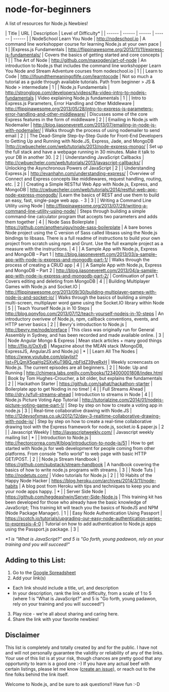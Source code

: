 node-for-beginners
==================

A list of resources for Node.js Newbies!

| Title | URL | Description | Level of Difficulty* |
| ------ | ------ | ------ | ------ | ------ |
| NodeSchool Learn You Node | http://nodeschool.io | A command line workshopper course for learning Node.js at your own pace | 1 |
|Express.js Fundamentals | http://flippinawesome.org/2013/11/11/express-js-fundamentals/ | Covers the basics of getting started and core concepts | 1 |
| The Art of Node | http://github.com/maxogden/art-of-node | An introduction to Node.js that includes the command line workshopper Learn You Node and Stream Adventure courses from nodeschool.io | 1 |
| Learn to Code | http://ifoundthemeaningoflife.com/learntocode | Not so much a tutorial as a guide through available tutorials. Path from beginner > JS & Node > intermediate | 1 |
| Node.js Fundamentals | http://strongloop.com/developers/videos/#a-video-intro-to-nodejs-fundamentals | Video explaining Node.js fundamentals | 1 |
| Intro to Express.js Parameters, Error Handling and Other Middleware | http://flippinawesome.org/2013/05/28/intro-to-express-js-parameters-error-handling-and-other-middleware/ | Discusses some of the core Express features in the form of middleware | 2 |
| Emailing in Node.js with Nodemailer | http://blog.ijasoneverett.com/2013/07/emailing-in-node-js-with-nodemailer/ | Walks through the process of using nodemailer to send email | 2 |
| The Dead-Simple Step-by-Step Guide for Front-End Developers to Getting Up and Running with Node.JS, Express, Jade, and MongoDB |http://cwbuecheler.com/web/tutorials/2013/node-express-mongo/ | Set up the full stack and have a webpage running in 30 minutes. Make it talk to your DB in another 30. | 2 |
| Understanding JavaScript Callbacks | http://cwbuecheler.com/web/tutorials/2013/javascript-callbacks/ | Unlocking the Asynchronous Powers of JavaScript | 2 |
| Understanding Express.js | http://evanhahn.com/understanding-express/ | Overview of Connect and Express concepts like middlewares, request handling, routing, etc. | 2 |
| Creating a Simple RESTful Web App with Node.js, Express, and MongoDB | http://cwbuecheler.com/web/tutorials/2014/restful-web-app-node-express-mongodb/ |Learn the basics of REST and use them to build an easy, fast, single-page web app. - 3 | 3 |
| Writing a Command Line Utility using Node | http://flippinawesome.org/2013/07/29/writing-a-command-line-utility-using-node/ | Steps through building a simple command-line calculator program that accepts two parameters and adds them together | 4 |
| Node Sass Boilerplate | https://github.com/anotheruiguy/node-sass-boilerplate | A bare bones Node project using the C version of Sass called libsass using the Node.js bindings to libsass. There is a full readme of instructions to build your own project from scratch using npm and Grunt. Use the full example project as a measure with the instructions. | 4 |
| A Sample App with Node.js, Express and MongoDB – Part 1 | http://blog.ijasoneverett.com/2013/03/a-sample-app-with-node-js-express-and-mongodb-part-1/ | Walks through the process of creating a CRUD app | 4 |
| A Sample App with Node.js, Express and MongoDB – Part 2 | http://blog.ijasoneverett.com/2013/04/a-sample-app-with-node-js-express-and-mongodb-part-2/ | Continuation of part 1.  Covers editing and deleting from MongoDB | 4 |
| Building Multiplayer Games with Node.js and Socket.IO | http://flippinawesome.org/2013/09/30/building-multiplayer-games-with-node-js-and-socket-io/ | Walks through the basics of building a simple multi-screen, multiplayer word game using the Socket.IO library within Node | 5 |
| Teach Yourself Node.js in 10 Steps | http://blog.ponyfoo.com/2013/07/12/teach-yourself-nodejs-in-10-steps | An introductory overivew of Node.js, npm, callback conventions, events, and HTTP server basics | 2 |
| Bevry's introduction to Node.js | http://bevry.me/node/preface | This class was originally run for General Assembly in Sydney, and has been recorded and made available online. | 3 |
| Node Angular Mongo & Express | Mean stack articles + many good things | http://flip.it/OxXyB | Magazine about the MEAN stack (MongoDB, ExpressJS, AngularJS and Node.js) | * |
| Learn All The Nodes | https://www.youtube.com/playlist?list=PLQmX5gaHg2SXyKuT9BQ_nbFIdZ39yeRxH | Weekly screencasts on Node.js.  The current episodes are all beginners. | 2 |
| Node: Up and Running | http://chimera.labs.oreilly.com/books/1234000001808/index.html | Book by Tom Hughes-Croucher, a bit older, but explains the fundamentals | 2 |
| Hackathon Starter | https://github.com/sahat/hackathon-starter | Boilerplate app to get Noding in no time! | 4 |
| Full Streams Ahead | http://dry.ly/full-streams-ahead | Introduction to streams in Node | 4 |
| Node.js Picture Voting App Tutorial | http://tutorialzine.com/2014/01/nodejs-picture-voting-game-part-1/ | Step by step on how to create a voting app in node.js | 3 |
| Real-time collaborative drawing with Node.JS | http://12devsofxmas.co.uk/2012/12/day-3-realtime-collaborative-drawing-with-node-js/ | Step by step on how to create a real-time collaborative drawing tool with the Express framework for node.js, socket.io & paper.js | 2 |
| Javascript Weekly | http://javascriptweekly.com/ | Javascript weekly mailing list | * |
| Introduction to Node.js | http://hectorcorrea.com/#/blog/introduction-to-node-js/51 | How to get started with Node.js for web development for people coming from other platforms. From console "hello world" to web page with basic HTTP GET/POST. | 2 |
| Node.js Stream Handbook | https://github.com/substack/stream-handbook | A handbook covering the basics of how to write node.js programs with streams. | 3 |
| Node Tuts | http://nodetuts.com/ | Video tutorials for Node.js | 2 |
| 10 Habits of the Happy Node Hacker | https://blog.heroku.com/archives/2014/3/11/node-habits | A blog post from Heroku with tips and techniques to keep you and your node apps happy. | * |
| Server Side Node | https://github.com/hegdeashwin/Server-Side-Node.js | This training kit has been developed for those who already have the basic knowledge of JavaScript; This training kit will teach you the basics of NodeJS and NPM (Node Package Manager). | 1 |
| Easy Node Authentication Using Passport | https://scotch.io/tutorials/upgrading-our-easy-node-authentication-series-to-expressjs-4-0 | Tutorial on how to add authentication to Node.js apps using the Passport.js package. | 3 |





_\*1 is "What is JavaScript?" and 5 is "Go forth, young padawon, rely on your training and you will succeed!"_


## Adding to this List:
1. Go to the [Google Spreadsheet](https://docs.google.com/spreadsheet/ccc?key=0Ai2sCp3HpDyGdDRVZWJmaGItaU5BY0NDWEFfY3cyU1E&usp=sharing)
2. Add your link(s)
  * Each link should include a title, url, and description
  * In your description, rank the link on difficulty, from a scale of 1 to 5 (where 1 is "What is JavaScript?" and 5 is "Go forth, young padawon, rely on your training and you will succeed!")
3. Play nice - we're all about sharing and caring here.
4. Share the link with your favorite newbies!

## Disclaimer

This list is completely and totally created by and for the public. I have not and will not personally guarantee the validity or reliability of any of the links. Your use of this list is at your risk, though chances are pretty good that any opportunity to learn is a good one :-) If you have any actual beef with certain listings, please let me know ([create an issue](https://github.com/rockbot/node-for-beginners/issues)), or reach out to the fine folks behind the link itself.

Welcome to Node.js, and be sure to ask questions!! Have fun :-D
